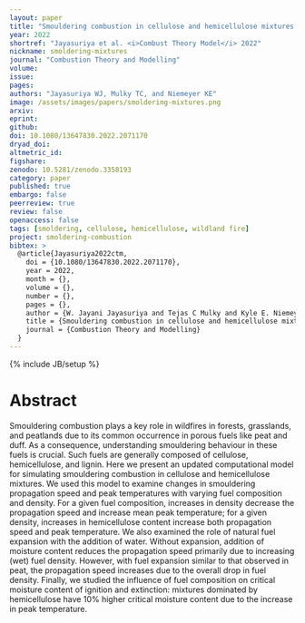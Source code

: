 ```yaml
---
layout: paper
title: "Smouldering combustion in cellulose and hemicellulose mixtures: Examining the roles of density, fuel composition, oxygen concentration, and moisture content"
year: 2022
shortref: "Jayasuriya et al. <i>Combust Theory Model</i> 2022"
nickname: smoldering-mixtures
journal: "Combustion Theory and Modelling"
volume: 
issue: 
pages: 
authors: "Jayasuriya WJ, Mulky TC, and Niemeyer KE"
image: /assets/images/papers/smoldering-mixtures.png
arxiv: 
eprint: 
github: 
doi: 10.1080/13647830.2022.2071170
dryad_doi:
altmetric_id: 
figshare:
zenodo: 10.5281/zenodo.3358193
category: paper
published: true
embargo: false
peerreview: true
review: false
openaccess: false
tags: [smoldering, cellulose, hemicellulose, wildland fire]
project: smoldering-combustion
bibtex: >
  @article{Jayasuriya2022ctm,
    doi = {10.1080/13647830.2022.2071170},
    year = 2022,
    month = {},
    volume = {},
    number = {},
    pages = {},
    author = {W. Jayani Jayasuriya and Tejas C Mulky and Kyle E. Niemeyer},
    title = {Smouldering combustion in cellulose and hemicellulose mixtures: Examining the roles of density, fuel composition, oxygen concentration, and moisture content},
    journal = {Combustion Theory and Modelling}
  }
---
```

{% include JB/setup %}

# Abstract

Smouldering combustion plays a key role in wildfires in forests, grasslands, and peatlands due to its common occurrence in porous fuels like peat and duff. As a consequence, understanding smouldering behaviour in these fuels is crucial. Such fuels are generally composed of cellulose, hemicellulose, and lignin. Here we present an updated computational model for simulating smouldering combustion in cellulose and hemicellulose mixtures. We used this model to examine changes in smouldering propagation speed and peak temperatures with varying fuel composition and density. For a given fuel composition, increases in density decrease the propagation speed and increase mean peak temperature; for a given density, increases in hemicellulose content increase both propagation speed and peak temperature. We also examined the role of natural fuel expansion with the addition of water. Without expansion, addition of moisture content reduces the propagation speed primarily due to increasing (wet) fuel density. However, with fuel expansion similar to that observed in peat, the propagation speed increases due to the overall drop in fuel density. Finally, we studied the influence of fuel composition on critical moisture content of ignition and extinction: mixtures dominated by hemicellulose have 10% higher critical moisture content due to the increase in peak temperature.
